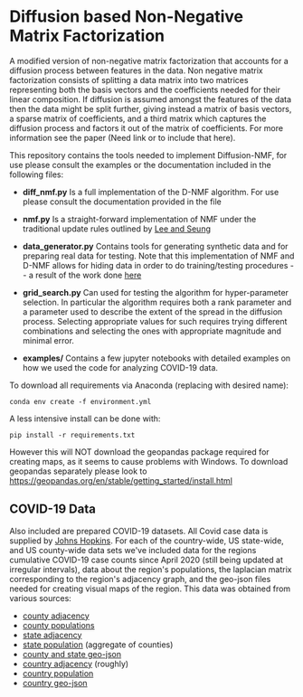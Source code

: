 # Diffusion based Non-Negative Matrix Factorization
A modified version of non-negative matrix factorization that accounts for a diffusion process between features in the data. Non negative matrix factorization consists of splitting a data matrix into two matrices representing both the basis vectors and the coefficients needed for their linear composition. If diffusion is assumed amongst the features of the data then the data might be split further, giving instead a matrix of basis vectors, a sparse matrix of coefficients, and a third matrix which captures the diffusion process and factors it out of the matrix of coefficients. For more information see the paper (Need link or to include that here).

This repository contains the tools needed to implement Diffusion-NMF, for use please consult the examples or the documentation included in the following files:

- **diff_nmf.py** 
Is a full implementation of the D-NMF algorithm. For use please consult the documentation provided in the file

- **nmf.py**
Is a straight-forward implementation of NMF under the traditional update rules outlined by [Lee and Seung](https://papers.nips.cc/paper/2000/hash/f9d1152547c0bde01830b7e8bd60024c-Abstract.html)

- **data_generator.py**
Contains tools for generating synthetic data and for preparing real data for testing. Note that this implementation of NMF and D-NMF allows for hiding data in order to do training/testing procedures -- a result of the work done [here](https://www.guangtunbenzhu.com/nonnegative-matrix-factorization)

- **grid_search.py**
Can used for testing the algorithm for hyper-parameter selection. In particular the algorithm requires both a rank parameter and a parameter used to describe the extent of the spread in the diffusion process. Selecting appropriate values for such requires trying different combinations and selecting the ones with appropriate magnitude and minimal error.

- **examples/**
Contains a few jupyter notebooks with detailed examples on how we used the code for analyzing COVID-19 data.

To download all requirements via Anaconda (replacing <env> with desired name):
```
conda env create -f environment.yml
```

A less intensive install can be done with:
```
pip install -r requirements.txt
```
However this will NOT download the geopandas package required for creating maps, as it seems to cause problems with Windows. To download geopandas separately please look to https://geopandas.org/en/stable/getting_started/install.html

## COVID-19 Data

Also included are prepared COVID-19 datasets. All Covid case data is supplied by [Johns Hopkins](https://github.com/CSSEGISandData/COVID-19). For each of the country-wide, US state-wide, and US county-wide data sets we've included data for the regions cumulative COVID-19 case counts since April 2020 (still being updated at irregular intervals), data about the region's populations, the laplacian matrix corresponding to the region's adjacency graph, and the geo-json files needed for creating visual maps of the region. This data was obtained from various sources: 
- [county adjacency](https://www.census.gov/geographies/reference-files/2010/geo/county-adjacency.html) 
- [county populations](https://www.census.gov/data/datasets/time-series/demo/popest/2010s-counties-total.html)
- [state adjacency](https://data.world/bryon/state-adjacency)
- [state population](https://www.census.gov/data/datasets/time-series/demo/popest/2010s-counties-total.html) (aggregate of counties)
- [county and state geo-json](https://eric.clst.org/tech/usgeojson/)
- [country adjacency](https://github.com/geodatasource/country-borders) (roughly)
- [country population](https://data.worldbank.org/indicator/SP.POP.TOTL)
- [country geo-json](https://datahub.io/core/geo-countries#resource-countries)


